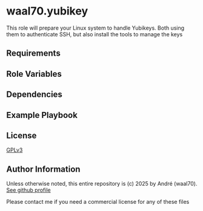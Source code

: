 waal70.yubikey
=========

This role will prepare your Linux system to handle Yubikeys.
Both using them to authenticate SSH, but also install the tools
to manage the keys

Requirements
------------

Role Variables
--------------

Dependencies
------------

Example Playbook
----------------

License
-------

[GPLv3](https://www.gnu.org/licenses/gpl-3.0.html#license-text)

Author Information
------------------

Unless otherwise noted, this entire repository is (c) 2025 by André (waal70). [See github profile](https://github.com/waal70)

Please contact me if you need a commercial license for any of these files
